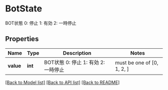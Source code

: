 # BotState

BOT状態 0: 停止 1: 有効 2: 一時停止

## Properties
Name | Type | Description | Notes
------------ | ------------- | ------------- | -------------
**value** | **int** | BOT状態 0: 停止 1: 有効 2: 一時停止 |  must be one of [0, 1, 2, ]

[[Back to Model list]](../README.md#documentation-for-models) [[Back to API list]](../README.md#documentation-for-api-endpoints) [[Back to README]](../README.md)



